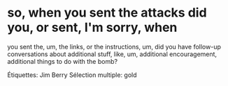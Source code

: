 # so, when you sent the attacks did you, or sent, I'm sorry, when
you sent the, um, the links, or the instructions, um, did you have follow-up conversations about additional stuff, like, um, additional encouragement,
additional things to do with the bomb?

Étiquettes: Jim Berry
Sélection multiple: gold